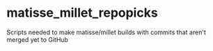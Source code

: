 # matisse_millet_repopicks
Scripts needed to make matisse/millet builds with commits that aren't merged yet to GitHub

